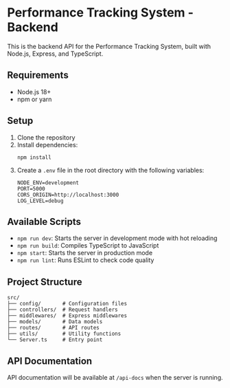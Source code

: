 # Performance Tracking System - Backend

This is the backend API for the Performance Tracking System, built with Node.js, Express, and TypeScript.

## Requirements

- Node.js 18+
- npm or yarn

## Setup

1. Clone the repository
2. Install dependencies:
   ```
   npm install
   ```
3. Create a `.env` file in the root directory with the following variables:
   ```
   NODE_ENV=development
   PORT=5000
   CORS_ORIGIN=http://localhost:3000
   LOG_LEVEL=debug
   ```

## Available Scripts

- `npm run dev`: Starts the server in development mode with hot reloading
- `npm run build`: Compiles TypeScript to JavaScript
- `npm start`: Starts the server in production mode
- `npm run lint`: Runs ESLint to check code quality

## Project Structure

```
src/
├── config/       # Configuration files
├── controllers/  # Request handlers
├── middlewares/  # Express middlewares
├── models/       # Data models
├── routes/       # API routes
├── utils/        # Utility functions
└── Server.ts     # Entry point
```

## API Documentation

API documentation will be available at `/api-docs` when the server is running. 